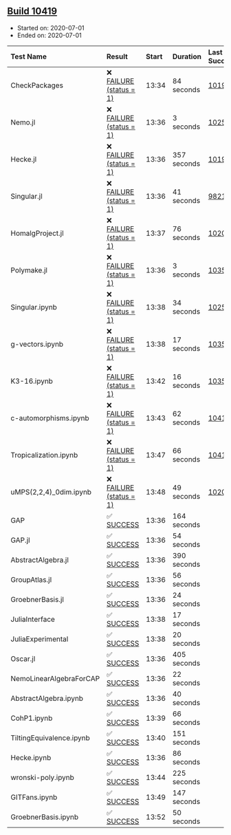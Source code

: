 ## [Build 10419](https://oscarci.mathematik.uni-kl.de/job/oscar/10419/)

* Started on: 2020-07-01
* Ended on: 2020-07-01

| Test Name    | Result | Start | Duration | Last Success | First Failure |
|:-------------|:-------|:------|:---------|:-------------|:--------------|
| CheckPackages | ❌ [FAILURE (status = 1)](https://oscarci.mathematik.uni-kl.de/job/oscar/10419/artifact/logs/build-10419/CheckPackages.log) | 13:34 | 84 seconds | [10197](https://oscarci.mathematik.uni-kl.de/job/oscar/10197/) | [10198](https://oscarci.mathematik.uni-kl.de/job/oscar/10198/) |
| Nemo.jl | ❌ [FAILURE (status = 1)](https://oscarci.mathematik.uni-kl.de/job/oscar/10419/artifact/logs/build-10419/Nemo.jl.log) | 13:36 | 3 seconds | [10252](https://oscarci.mathematik.uni-kl.de/job/oscar/10252/) | [10253](https://oscarci.mathematik.uni-kl.de/job/oscar/10253/) |
| Hecke.jl | ❌ [FAILURE (status = 1)](https://oscarci.mathematik.uni-kl.de/job/oscar/10419/artifact/logs/build-10419/Hecke.jl.log) | 13:36 | 357 seconds | [10197](https://oscarci.mathematik.uni-kl.de/job/oscar/10197/) | [10198](https://oscarci.mathematik.uni-kl.de/job/oscar/10198/) |
| Singular.jl | ❌ [FAILURE (status = 1)](https://oscarci.mathematik.uni-kl.de/job/oscar/10419/artifact/logs/build-10419/Singular.jl.log) | 13:36 | 41 seconds | [9821](https://oscarci.mathematik.uni-kl.de/job/oscar/9821/) | [9822](https://oscarci.mathematik.uni-kl.de/job/oscar/9822/) |
| HomalgProject.jl | ❌ [FAILURE (status = 1)](https://oscarci.mathematik.uni-kl.de/job/oscar/10419/artifact/logs/build-10419/HomalgProject.jl.log) | 13:37 | 76 seconds | [10209](https://oscarci.mathematik.uni-kl.de/job/oscar/10209/) | [10210](https://oscarci.mathematik.uni-kl.de/job/oscar/10210/) |
| Polymake.jl | ❌ [FAILURE (status = 1)](https://oscarci.mathematik.uni-kl.de/job/oscar/10419/artifact/logs/build-10419/Polymake.jl.log) | 13:36 | 3 seconds | [10356](https://oscarci.mathematik.uni-kl.de/job/oscar/10356/) | [10357](https://oscarci.mathematik.uni-kl.de/job/oscar/10357/) |
| Singular.ipynb | ❌ [FAILURE (status = 1)](https://oscarci.mathematik.uni-kl.de/job/oscar/10419/artifact/logs/build-10419/Singular.ipynb.log) | 13:38 | 34 seconds | [10252](https://oscarci.mathematik.uni-kl.de/job/oscar/10252/) | [10253](https://oscarci.mathematik.uni-kl.de/job/oscar/10253/) |
| g-vectors.ipynb | ❌ [FAILURE (status = 1)](https://oscarci.mathematik.uni-kl.de/job/oscar/10419/artifact/logs/build-10419/g-vectors.ipynb.log) | 13:38 | 17 seconds | [10356](https://oscarci.mathematik.uni-kl.de/job/oscar/10356/) | [10357](https://oscarci.mathematik.uni-kl.de/job/oscar/10357/) |
| K3-16.ipynb | ❌ [FAILURE (status = 1)](https://oscarci.mathematik.uni-kl.de/job/oscar/10419/artifact/logs/build-10419/K3-16.ipynb.log) | 13:42 | 16 seconds | [10356](https://oscarci.mathematik.uni-kl.de/job/oscar/10356/) | [10357](https://oscarci.mathematik.uni-kl.de/job/oscar/10357/) |
| c-automorphisms.ipynb | ❌ [FAILURE (status = 1)](https://oscarci.mathematik.uni-kl.de/job/oscar/10419/artifact/logs/build-10419/c-automorphisms.ipynb.log) | 13:43 | 62 seconds | [10417](https://oscarci.mathematik.uni-kl.de/job/oscar/10417/) | [10418](https://oscarci.mathematik.uni-kl.de/job/oscar/10418/) |
| Tropicalization.ipynb | ❌ [FAILURE (status = 1)](https://oscarci.mathematik.uni-kl.de/job/oscar/10419/artifact/logs/build-10419/Tropicalization.ipynb.log) | 13:47 | 66 seconds | [10418](https://oscarci.mathematik.uni-kl.de/job/oscar/10418/) | [10419](https://oscarci.mathematik.uni-kl.de/job/oscar/10419/) |
| uMPS(2,2,4)_0dim.ipynb | ❌ [FAILURE (status = 1)](https://oscarci.mathematik.uni-kl.de/job/oscar/10419/artifact/logs/build-10419/uMPS-2-2-4-_0dim.ipynb.log) | 13:48 | 49 seconds | [10209](https://oscarci.mathematik.uni-kl.de/job/oscar/10209/) | [10210](https://oscarci.mathematik.uni-kl.de/job/oscar/10210/) |
| GAP | ✅ [SUCCESS](https://oscarci.mathematik.uni-kl.de/job/oscar/10419/artifact/logs/build-10419/GAP.log) | 13:36 | 164 seconds |  |  |
| GAP.jl | ✅ [SUCCESS](https://oscarci.mathematik.uni-kl.de/job/oscar/10419/artifact/logs/build-10419/GAP.jl.log) | 13:36 | 54 seconds |  |  |
| AbstractAlgebra.jl | ✅ [SUCCESS](https://oscarci.mathematik.uni-kl.de/job/oscar/10419/artifact/logs/build-10419/AbstractAlgebra.jl.log) | 13:36 | 390 seconds |  |  |
| GroupAtlas.jl | ✅ [SUCCESS](https://oscarci.mathematik.uni-kl.de/job/oscar/10419/artifact/logs/build-10419/GroupAtlas.jl.log) | 13:36 | 56 seconds |  |  |
| GroebnerBasis.jl | ✅ [SUCCESS](https://oscarci.mathematik.uni-kl.de/job/oscar/10419/artifact/logs/build-10419/GroebnerBasis.jl.log) | 13:36 | 24 seconds |  |  |
| JuliaInterface | ✅ [SUCCESS](https://oscarci.mathematik.uni-kl.de/job/oscar/10419/artifact/logs/build-10419/JuliaInterface.log) | 13:38 | 17 seconds |  |  |
| JuliaExperimental | ✅ [SUCCESS](https://oscarci.mathematik.uni-kl.de/job/oscar/10419/artifact/logs/build-10419/JuliaExperimental.log) | 13:38 | 20 seconds |  |  |
| Oscar.jl | ✅ [SUCCESS](https://oscarci.mathematik.uni-kl.de/job/oscar/10419/artifact/logs/build-10419/Oscar.jl.log) | 13:36 | 405 seconds |  |  |
| NemoLinearAlgebraForCAP | ✅ [SUCCESS](https://oscarci.mathematik.uni-kl.de/job/oscar/10419/artifact/logs/build-10419/NemoLinearAlgebraForCAP.log) | 13:36 | 22 seconds |  |  |
| AbstractAlgebra.ipynb | ✅ [SUCCESS](https://oscarci.mathematik.uni-kl.de/job/oscar/10419/artifact/logs/build-10419/AbstractAlgebra.ipynb.log) | 13:36 | 40 seconds |  |  |
| CohP1.ipynb | ✅ [SUCCESS](https://oscarci.mathematik.uni-kl.de/job/oscar/10419/artifact/logs/build-10419/CohP1.ipynb.log) | 13:39 | 66 seconds |  |  |
| TiltingEquivalence.ipynb | ✅ [SUCCESS](https://oscarci.mathematik.uni-kl.de/job/oscar/10419/artifact/logs/build-10419/TiltingEquivalence.ipynb.log) | 13:40 | 151 seconds |  |  |
| Hecke.ipynb | ✅ [SUCCESS](https://oscarci.mathematik.uni-kl.de/job/oscar/10419/artifact/logs/build-10419/Hecke.ipynb.log) | 13:36 | 86 seconds |  |  |
| wronski-poly.ipynb | ✅ [SUCCESS](https://oscarci.mathematik.uni-kl.de/job/oscar/10419/artifact/logs/build-10419/wronski-poly.ipynb.log) | 13:44 | 225 seconds |  |  |
| GITFans.ipynb | ✅ [SUCCESS](https://oscarci.mathematik.uni-kl.de/job/oscar/10419/artifact/logs/build-10419/GITFans.ipynb.log) | 13:49 | 147 seconds |  |  |
| GroebnerBasis.ipynb | ✅ [SUCCESS](https://oscarci.mathematik.uni-kl.de/job/oscar/10419/artifact/logs/build-10419/GroebnerBasis.ipynb.log) | 13:52 | 50 seconds |  |  |
